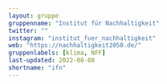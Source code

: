 ```yaml
---
layout: gruppe
gruppenname: "Institut für Nachhaltigkeit"
twitter: ""
instagram: "institut_fuer_nachhaltigkeit"
web: "https://nachhaltigkeit2050.de/"
gruppenlabels: [klima, NFF]
last-updated: 2022-08-08
shortname: "ifn"
---
```


